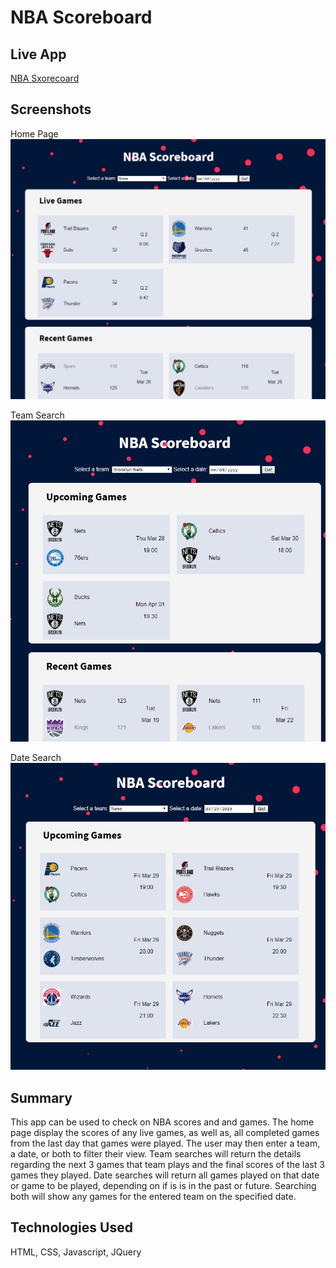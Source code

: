 NBA Scoreboard
==============

Live App
--------
[NBA Sxorecoard](https://kclynch94.github.io/NBA-Scoreboard/)

Screenshots
-----------
Home Page
![application screenshot](/Images/NBA_Scoreboard_Home.png)

Team Search
![application screenshot](/Images/NBA_Scoreboard_Team.png)

Date Search
![application screenshot](/Images/NBA_Scoreboard_Date.png)

Summary
-------

This app can be used to check on NBA scores and and games. The home page display the scores of any live games, as well as, all completed games from the last day that games were played. The user may then enter a team, a date, or both to filter their view. Team searches will return the details regarding the next 3 games that team plays and the final scores of the last 3 games they played. Date searches will return all games played on that date or game to be played, depending on if is is in the past or future. Searching both will show any games for the entered team on the specified date.

Technologies Used
-----------------

HTML, CSS, Javascript, JQuery